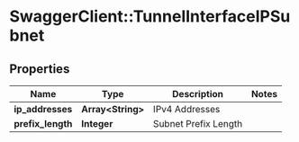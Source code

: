 # SwaggerClient::TunnelInterfaceIPSubnet

## Properties
Name | Type | Description | Notes
------------ | ------------- | ------------- | -------------
**ip_addresses** | **Array&lt;String&gt;** | IPv4 Addresses | 
**prefix_length** | **Integer** | Subnet Prefix Length | 


